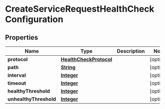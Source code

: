 

# CreateServiceRequestHealthCheckConfiguration


## Properties

| Name | Type | Description | Notes |
|------------ | ------------- | ------------- | -------------|
|**protocol** | [**HealthCheckProtocol**](HealthCheckProtocol.md) |  |  [optional] |
|**path** | [**String**](String.md) |  |  [optional] |
|**interval** | [**Integer**](Integer.md) |  |  [optional] |
|**timeout** | [**Integer**](Integer.md) |  |  [optional] |
|**healthyThreshold** | [**Integer**](Integer.md) |  |  [optional] |
|**unhealthyThreshold** | [**Integer**](Integer.md) |  |  [optional] |



